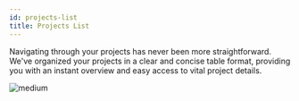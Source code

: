 ```yaml
---
id: projects-list
title: Projects List
---
```


Navigating through your projects has never been more straightforward. We've organized your projects in a clear and concise table format, providing you with an instant overview and easy access to vital project details.

![medium](https://storage.googleapis.com/dojima_docs/developer-dashboard/list_proj.png)
